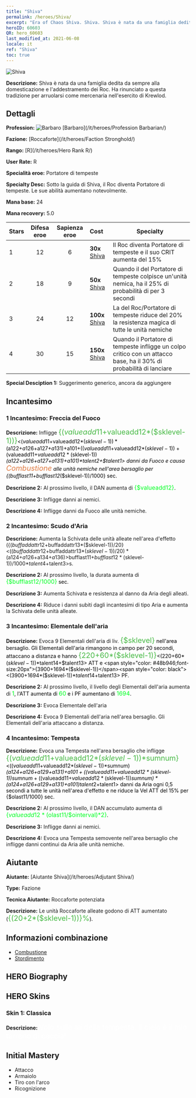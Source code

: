 ```yaml
---
title: "Shiva"
permalink: /heroes/Shiva/
excerpt: "Era of Chaos Shiva. Shiva. Shiva è nata da una famiglia dedita da sempre alla domesticazione e l'addestramento dei Roc. Ha rinunciato a questa tradizione per arruolarsi come mercenaria nell'esercito di Krewlod."
heroID: 60603
QR: hero_60603
last_modified_at: 2021-06-08
locale: it
ref: "Shiva"
toc: true
---
```

  ![Shiva](/images/h/h_Shiwa.jpg)

 **Descrizione:** Shiva è nata da una famiglia dedita da sempre alla domesticazione e l'addestramento dei Roc. Ha rinunciato a questa tradizione per arruolarsi come mercenaria nell'esercito di Krewlod.
## Dettagli
 **Profession:** ![Barbaro](/images/h/h_prof_7.png)  [Barbaro](/it/heroes/Profession Barbarian/)

 **Fazione:** [Roccaforte](/it/heroes/Faction Stronghold/)

 **Rango:** [R](/it/heroes/Hero Rank R/)

 **User Rate:** R

 **Specialità eroe:** Portatore di tempeste

 **Specialty Desc:** Sotto la guida di Shiva, il Roc diventa Portatore di tempeste. Le sue abilità aumentano notevolmente.

 **Mana base:** 24

 **Mana recovery:** 5.0


  | Stars | Difesa eroe | Sapienza eroe | Cost |     Specialty     |
  |---------|:---------------:|:---------------:|:--|--------------------|
  |    1    | 12 | 6 | **30x** [Shiva](/ItemsIT/her_376/) | Il Roc diventa Portatore di tempeste e il suo CRIT aumenta del 15% |
  |    2    | 18 | 9 | **50x** [Shiva](/ItemsIT/her_376/) | Quando il <Tuono> del Portatore di tempeste colpisce un'unità nemica, ha il 25% di probabilità di <stordirla> per 3 secondi |
  |    3    | 24 | 12 | **100x** [Shiva](/ItemsIT/her_376/) | La <Barriera ciclonica> del Roc/Portatore di tempeste riduce del 20% la resistenza magica di tutte le unità nemiche |
  |    4    | 30 | 15 | **150x** [Shiva](/ItemsIT/her_376/) | Quando il Portatore di tempeste infligge un colpo critico con un attacco base, ha il 30% di probabilità di lanciare <Tuono> |

 **Special Desciption 1:** Suggerimento generico, ancora da aggiungere

## Incantesimo
### 1 Incantesimo: Freccia del Fuoco
 **Descrizione:** Infligge <span style="color: #48b946;font-size:20px">{($valueadd11+$valueadd12*($sklevel-1))}</span><span style="color: black"><($valueadd11+$valueadd12*($sklevel-1))*($a122+$a126+$a127+$a131)+$a101+(($valueadd11+$valueadd12*($sklevel-1))+($valueadd11+$valueadd12*($sklevel-1))*($a122+$a126+$a127+$a131)+$a101)*$talent2+$talent1> danni da Fuoco e causa <span style="color: #e07c44;font-size:20px">Combustione</span><span style="color: black"> alle unità nemiche nell'area bersaglio per {($bufflast11+$bufflast12*($sklevel-1))/1000} sec.

 **Descrizione 2:** Al prossimo livello, il DAN aumenta di <span style="color: #00ff22;font-size:16px">{$valueadd12}</span><span style="color: black">.

 **Descrizione 3:** Infligge danni ai nemici.

 **Descrizione 4:** Infligge danni da Fuoco alle unità nemiche.

### 2 Incantesimo: Scudo d'Aria
 **Descrizione:** Aumenta la Schivata delle unità alleate nell'area d'effetto ({($buffaddattr12+$buffaddattr13*($sklevel-1))/20}<(($buffaddattr12+$buffaddattr13*($sklevel-1))/20)*($a124+$a126+$a134+$a136)>%) e le rende immuni ai danni degli incantesimi di tipo Aria per <span style="color: #48b946;font-size:20px">{($bufflast11+$bufflast12*($sklevel-1))/1000}</span><span style="color: black"><($bufflast11+$bufflast12*($sklevel-1))/1000*$talent4+$talent3>s.

 **Descrizione 2:** Al prossimo livello, la durata aumenta di <span style="color: #00ff22;font-size:16px">{$bufflast12/1000}</span><span style="color: black"> sec.

 **Descrizione 3:** Aumenta Schivata e resistenza al danno da Aria degli alleati.

 **Descrizione 4:** Riduce i danni subiti dagli incantesimi di tipo Aria e aumenta la Schivata delle unità alleate.

### 3 Incantesimo: Elementale dell'aria
 **Descrizione:** Evoca 9 Elementali dell'aria di liv. <span style="color: #48b946;font-size:20px">{$sklevel}</span><span style="color: black"> nell'area bersaglio. Gli Elementali dell'aria rimangono in campo per 20 secondi, attaccano a distanza e hanno <span style="color: #48b946;font-size:20px">{220+60*($sklevel-1)}</span><span style="color: black"><(220+60*($sklevel-1))*$talent14+$talent13> ATT e <span style="color: #48b946;font-size:20px">{3900+1694*($sklevel-1)}</span><span style="color: black"><(3900+1694*($sklevel-1))*$talent14+$talent13> PF.

 **Descrizione 2:** Al prossimo livello, il livello degli Elementali dell'aria aumenta di <span style="color: #00ff22;font-size:16px">1</span><span style="color: black">, l'ATT aumenta di <span style="color: #00ff22;font-size:16px">60</span><span style="color: black"> e i PF aumentano di <span style="color: #00ff22;font-size:16px">1694</span><span style="color: black">.

 **Descrizione 3:** Evoca Elementale dell'aria

 **Descrizione 4:** Evoca 9 Elementali dell'aria nell'area bersaglio. Gli Elementali dell'aria attaccano a distanza.

### 4 Incantesimo: Tempesta
 **Descrizione:** Evoca una Tempesta nell'area bersaglio che infligge <span style="color: #48b946;font-size:20px">{($valueadd11+$valueadd12*($sklevel-1))*$sumnum}</span><span style="color: black"><(($valueadd11+$valueadd12*($sklevel-1))*$sumnum)*($a124+$a126+$a129+$a131)+$a101+(($valueadd11+$valueadd12*($sklevel-1))*$sumnum+(($valueadd11+$valueadd12*($sklevel-1))*$sumnum)*($a124+$a126+$a129+$a131)+$a101)*$talent2+$talent1> danni da Aria ogni 0,5 secondi a tutte le unità nell'area d'effetto e ne riduce la Vel ATT del 15% per {$olast11/1000} sec.

 **Descrizione 2:** Al prossimo livello, il DAN accumulato aumenta di <span style="color: #00ff22;font-size:16px">{$valueadd12*($olast11/$ointerval)*2}</span><span style="color: black">.

 **Descrizione 3:** Infligge danni ai nemici.

 **Descrizione 4:** Evoca una Tempesta semovente nell'area bersaglio che infligge danni continui da Aria alle unità nemiche.


## Aiutante

 **Aiutante:**  [Aiutante Shiva](/it/heroes/Adjutant Shiva/) 

 **Type:**  Fazione 

 **Tecnica Aiutante:**  Roccaforte potenziata 

 **Descrizione:** Le unità Roccaforte alleate godono di ATT aumentato (<span style="color: #48b946;font-size:20px">{(20+2*($sklevel-1))}%</span><span style="color: black">).

## Informazioni combinazione

* [Combustione](/it/combination/Combustione/) 
* [Stordimento](/it/combination/Stordimento/) 

## HERO Biography

## HERO Skins
### Skin 1: **Classica**

 **Descrizione:** <span style="color: #ffffff;font-size:20px">Volo sulle ali della tempesta. Il cielo è il mio terreno di caccia! </span>



## Initial Mastery
   - Attacco
   - Armaiolo
   - Tiro con l'arco
   - Ricognizione

